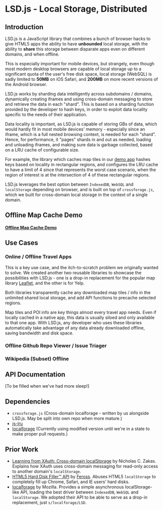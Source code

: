 # LSD.js - Local Storage, Distributed

## Introduction

LSD.js is a JavaScript library that combines a bunch of browser hacks to give HTML5 apps the ability to have **unbounded** local storage, with the ability to **share** this storage between disparate apps even on different domains, and when offline.

This is especially important for mobile devices, but strangely, even though most modern desktop browsers are capable of local storage up to a significant quota of the user's free disk space, local storage (WebSQL) is sadly limited to **50MB** on iOS Safari, and **200MB** on more recent versions of the Android browser.

LSD.js works by sharding data intelligently across subdomains / domains, dynamically creating iframes and using cross-domain messaging to store and retrieve the data in each "shard". This is based on a sharding function provided by the developer to hash keys, in order to exploit data locality specific to the needs of their application.

Data locality is important, as LSD.js is capable of storing GBs of data, which would hardly fit in most mobile devices' memory - especially since an iframe, which is a full nested browsing context, is needed for each "shard". Hence, for performance, it "pages" shards in and out as needed, loading and unloading iframes, and making sure data is garbage collected, based on a LRU cache of configurable size.

For example, the library which caches map tiles in our [demo app](http://lsdjs.info/map_demo.html) hashes keys based on locality in rectangular regions, and configures the LRU cache to have a limit of 4 since that represents the worst case scenario, when the region of interest is at the intersection of 4 of these rectangular regions.

LSD.js leverages the best option between `IndexedDB`, `WebSQL` and `localStorage` depending on browser, and is built on top of `crossforage.js`, which we built for cross-domain local storage in the context of a single domain.

## Offline Map Cache Demo

#### [Offline Map Cache Demo](http://lsdjs.info/map_demo.html)

## Use Cases

### Online / Offline Travel Apps

This is a key use case, and the itch-to-scratch problem we originally wanted to solve. We created another two reusable libraries to showcase the possibilities with LSD.js - one is a drop-in replacement for the popular map library [Leaflet](http://leafletjs.com/), and the other is for Yelp.

Both libraries transparently cache any downloaded map tiles / info in the unlimited shared local storage, and add API functions to precache selected regions.

Map tiles and POI info are key things almost every travel app needs. Even if locally cached in a native app, this data is usually siloed and only available to that one app. With LSD.js, any developer who uses these libraries automatically take advantage of any data already downloaded offline, saving bandwidth and disk space.

### Offline Github Repo Viewer / Issue Triager

### Wikipedia (Subset) Offline

## API Documentation

[To be filled when we've had more sleep!]

## Dependencies
* `crossforage.js` (Cross-domain localforage - written by us alongside LSD.js. May be split into own repo when more mature.)
* [js-lru](https://github.com/rsms/js-lru)
* [localforage](https://github.com/mozilla/localForage) (Currently using
modified version until we're in a state to make proper pull requests.)

## Prior Work
* [Learning from XAuth: Cross-domain localStorage](http://www.nczonline.net/blog/2010/09/07/learning-from-xauth-cross-domain-localstorage/)
  by Nicholas C. Zakas. Explains how XAuth uses cross-domain messaging for
  read-only access to another domain's `localStorage`.
* [HTML5 Hard Disk Filler™ API](http://feross.org/fill-disk/) by
  [Feross](http://feross.org/). Abuses HTML5 `localStorage` to completely fill
  up Chrome, Safari, and IE users' hard disks.
* [localforage](https://hacks.mozilla.org/2014/02/localforage-offline-storage-improved/)
  by Mozilla. Provides a simple asynchronous localStorage-like API, loading the
  best driver between `IndexedDB`, `WebSQL` and `localStorage`. We adopted their
  API to be able to serve as a drop-in replacement, just `s/localforage/LSD`.
